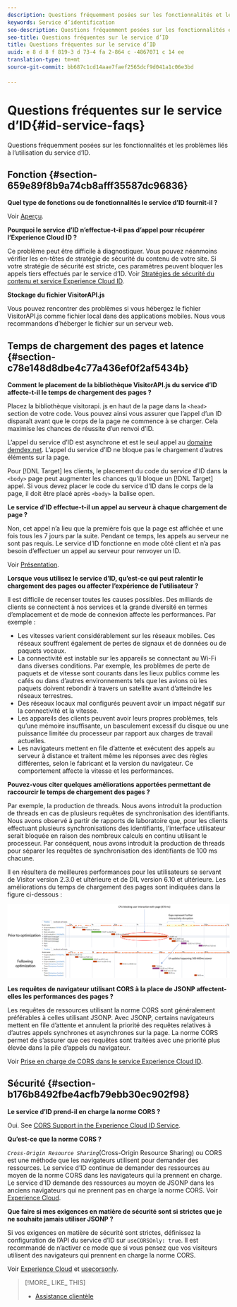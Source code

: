 ```yaml
---
description: Questions fréquemment posées sur les fonctionnalités et les problèmes liés à l’utilisation du service d’ID.
keywords: Service d’identification
seo-description: Questions fréquemment posées sur les fonctionnalités et les problèmes liés à l’utilisation du service d’ID.
seo-title: Questions fréquentes sur le service d’ID
title: Questions fréquentes sur le service d’ID
uuid: e 8 d 8 f 819-3 d 73-4 fa 2-864 c -4867071 c 14 ee
translation-type: tm+mt
source-git-commit: bb687c1cd14aae7faef2565dcf9d041a1c06e3bd

---
```



# Questions fréquentes sur le service d’ID{#id-service-faqs}

Questions fréquemment posées sur les fonctionnalités et les problèmes liés à l’utilisation du service d’ID.

## Fonction {#section-659e89f8b9a74cb8afff35587dc96836}

**Quel type de fonctions ou de fonctionnalités le service d’ID fournit-il ?**

Voir [Aperçu](../mcvid-introduction/mcvid-overview.md).

**Pourquoi le service d’ID n’effectue-t-il pas d’appel pour récupérer l’Experience Cloud ID ?**

Ce problème peut être difficile à diagnostiquer. Vous pouvez néanmoins vérifier les en-têtes de stratégie de sécurité du contenu de votre site. Si votre stratégie de sécurité est stricte, ces paramètres peuvent bloquer les appels tiers effectués par le service d’ID. Voir [Stratégies de sécurité du contenu et service Experience Cloud ID](../mcvid-reference/mcvid-csp.md#concept-968c423a7392479db0a0d821ae9783e3).

**Stockage du fichier VisitorAPI.js**

Vous pouvez rencontrer des problèmes si vous hébergez le fichier VisitorAPI.js comme fichier local dans des applications mobiles. Nous vous recommandons d’héberger le fichier sur un serveur web.

## Temps de chargement des pages et latence {#section-c78e148d8dbe4c77a436ef0f2af5434b}

**Comment le placement de la bibliothèque VisitorAPI.js du service d’ID affecte-t-il le temps de chargement des pages ?**

Placez la bibliothèque visitorapi. js en haut de la page dans la `<head>` section de votre code. Vous pouvez ainsi vous assurer que l’appel d’un ID disparaît avant que le corps de la page ne commence à se charger. Cela maximise les chances de réussite d’un renvoi d’ID.

L’appel du service d’ID est asynchrone et est le seul appel au [domaine demdex.net](https://marketing.adobe.com/resources/help/en_US/aam/demdex-calls.html). L’appel du service d’ID ne bloque pas le chargement d’autres éléments sur la page.

Pour [!DNL Target] les clients, le placement du code du service d&#39;ID dans la `<body>` page peut augmenter les chances qu&#39;il bloque un [!DNL Target] appel. Si vous devez placer le code du service d&#39;ID dans le corps de la page, il doit être placé après `<body>` la balise open.

**Le service d’ID effectue-t-il un appel au serveur à chaque chargement de page ?**

Non, cet appel n’a lieu que la première fois que la page est affichée et une fois tous les 7 jours par la suite. Pendant ce temps, les appels au serveur ne sont pas requis. Le service d’ID fonctionne en mode côté client et n’a pas besoin d’effectuer un appel au serveur pour renvoyer un ID.

Voir [Présentation](../mcvid-introduction/mcvid-overview.md).

**Lorsque vous utilisez le service d’ID, qu’est-ce qui peut ralentir le chargement des pages ou affecter l’expérience de l’utilisateur ?**

Il est difficile de recenser toutes les causes possibles. Des milliards de clients se connectent à nos services et la grande diversité en termes d’emplacement et de mode de connexion affecte les performances. Par exemple :

* Les vitesses varient considérablement sur les réseaux mobiles. Ces réseaux souffrent également de pertes de signaux et de données ou de paquets vocaux.
* La connectivité est instable sur les appareils se connectant au Wi-Fi dans diverses conditions. Par exemple, les problèmes de perte de paquets et de vitesse sont courants dans les lieux publics comme les cafés ou dans d’autres environnements tels que les avions où les paquets doivent rebondir à travers un satellite avant d’atteindre les réseaux terrestres.
* Des réseaux locaux mal configurés peuvent avoir un impact négatif sur la connectivité et la vitesse.
* Les appareils des clients peuvent avoir leurs propres problèmes, tels qu’une mémoire insuffisante, un basculement excessif du disque ou une puissance limitée du processeur par rapport aux charges de travail actuelles.
* Les navigateurs mettent en file d’attente et exécutent des appels au serveur à distance et traitent même les réponses avec des règles différentes, selon le fabricant et la version du navigateur. Ce comportement affecte la vitesse et les performances.

**Pouvez-vous citer quelques améliorations apportées permettant de raccourcir le temps de chargement des pages ?**

Par exemple, la production de threads. Nous avons introduit la production de threads en cas de plusieurs requêtes de synchronisation des identifiants. Nous avons observé à partir de rapports de laboratoire que, pour les clients effectuant plusieurs synchronisations des identifiants, l’interface utilisateur serait bloquée en raison des nombreux calculs en continu utilisant le processeur. Par conséquent, nous avons introduit la production de threads pour séparer les requêtes de synchronisation des identifiants de 100 ms chacune.

Il en résultera de meilleures performances pour les utilisateurs se servant de Visitor version 2.3.0 et ultérieure et de DIL version 6.10 et ultérieure. Les améliorations du temps de chargement des pages sont indiquées dans la figure ci-dessous :

![](assets/id_sync_improvements_copy.png)

**Les requêtes de navigateur utilisant CORS à la place de JSONP affectent-elles les performances des pages ?**

Les requêtes de ressources utilisant la norme CORS sont généralement préférables à celles utilisant JSONP. Avec JSONP, certains navigateurs mettent en file d’attente et annulent la priorité des requêtes relatives à d’autres appels synchrones et asynchrones sur la page. La norme CORS permet de s’assurer que ces requêtes sont traitées avec une priorité plus élevée dans la pile d’appels du navigateur.

Voir [Prise en charge de CORS dans le service Experience Cloud ID](../mcvid-reference/mcvid-cors.md#concept-6c280446990d46d88ba9da15d2dcc758).

## Sécurité {#section-b176b8492fbe4acfb79ebb30ec902f98}

**Le service d’ID prend-il en charge la norme CORS ?**

Oui. See [CORS Support in the Experience Cloud ID Service](../mcvid-reference/mcvid-cors.md#concept-6c280446990d46d88ba9da15d2dcc758).

**Qu’est-ce que la norme CORS ?**

*`Cross-Origin Resource Sharing`*(Cross-Origin Resource Sharing) ou CORS est une méthode que les navigateurs utilisent pour demander des ressources. Le service d’ID continue de demander des ressources au moyen de la norme CORS dans les navigateurs qui la prennent en charge. Le service d’ID demande des ressources au moyen de JSONP dans les anciens navigateurs qui ne prennent pas en charge la norme CORS. Voir [Experience Cloud](../mcvid-reference/mcvid-cors.md#concept-6c280446990d46d88ba9da15d2dcc758).

**Que faire si mes exigences en matière de sécurité sont si strictes que je ne souhaite jamais utiliser JSONP ?**

Si vos exigences en matière de sécurité sont strictes, définissez la configuration de l’API du service d’ID sur `useCORSOnly: true`. Il est recommandé de n’activer ce mode que si vous pensez que vos visiteurs utilisent des navigateurs qui prennent en charge la norme CORS.

Voir [Experience Cloud](../mcvid-reference/mcvid-cors.md#concept-6c280446990d46d88ba9da15d2dcc758) et [usecorsonly](../mcvid-library/mcvid-function-vars/mcvid-use-cors-only.md#reference-8a9a143d838b48d6b23329b84b13e1fa).

>[!MORE_ LIKE_ THIS]
>
>* [Assistance clientèle](https://helpx.adobe.com/marketing-cloud/contact-support.html)

